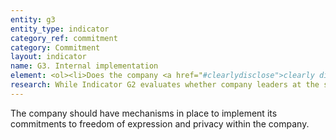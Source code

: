 ```yaml
---
entity: g3
entity_type: indicator
category_ref: commitment
category: Commitment
layout: indicator
name: G3. Internal implementation
element: <ol><li>Does the company <a href="#clearlydisclose">clearly disclose</a> that it provides employee training on freedom of expression and privacy issues?</li><li>Does the company <a href="#clearlydisclose">clearly disclose</a> that it maintains an employee <a href="#whistleblower">whistleblower program</a> through which employees can report concerns related to how the company treats its users’ freedom of expression and privacy rights?</li></ol>
research: While Indicator G2 evaluates whether company leaders at the senior governance level commit to overseeing freedom of expression and privacy issues, this indicator, G3, evaluates if the company discloses whether and how it institutionalizes these commitments within the company.</p><p>This indicator seeks disclosure about how the company helps the rest of its employees understand the importance of freedom of expression and privacy. When employees write computer code for a new product, review requests for user data, or answer customer questions about how to use a service, they act in ways that can directly affect people’s freedom of expression and privacy. We expect companies to disclose information about whether they provide training that informs employees of their role in respecting human rights and that provides employees with an outlet to voice concerns they have regarding human rights.</p><p>A company can only receive full credit on this indicator if it clearly discloses information about employee training on freedom of expression and privacy and the existence of a whistleblower program that also encompasses these issues. Disclosure should specify that employee training and whistleblower programs cover freedom of expression and privacy. Companies may still receive credit on this indicator if a company’s whistleblower program does not specifically mention complaints related to freedom of expression and privacy so long as the company has made commitments to these principles elsewhere and in a way that makes clear that the company would entertain those complaints through their whistleblower program.</p>**Potential sources:**<ul><li>Company code of conduct</li><li>Employee handbook</li><li>Company organizational chart</li><li>Company CSR/sustainability report</li><li>Company blog posts</li></ul>
---
```

The company should have mechanisms in place to implement its commitments to freedom of expression and privacy within the company.

